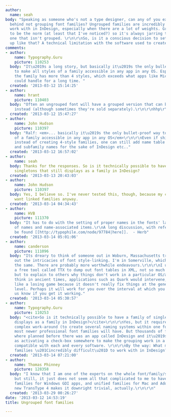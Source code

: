 ```yaml
---
author:
  name: seah
body: "Speaking as someone who's not a type designer, can any of you explain the rationale
  behind not grouping font families? Ungrouped families are incredibly difficult to
  work with in InDesign, especially when there are a lot of weights. Grouping seems
  to be the norm (at least that I've noticed?) so it's always jarring to come across
  one that isn't grouped. \r\n\r\nSo, is it a conscious decision to set the files
  up like that? A technical limitation with the software used to create the font? "
comments:
- author:
    name: Typography.Guru
    picture: 110253
  body: "It\u2019s a long story, but basically it\u2019s the only bullet-proof way
    to make all styles of a family accessible in any app in any OS. Especially when
    the family has more than 4 styles, which exceeds what apps like Microsoft Word
    could handle for a long time. "
  created: '2013-03-12 15:14:25'
- author:
    name: hrant
    picture: 110403
  body: "Often an ungrouped font will have a grouped version that can be used in InDesign
    instead (although sometimes they're sold separately).\r\n\r\nhhp\r\n"
  created: '2013-03-12 15:47:27'
- author:
    name: John Hudson
    picture: 110397
  body: "Ralf: <em>... basically it\u2019s the only bullet-proof way to make all styles
    of a family accessible in any app in any OS</em>\r\n\r\nEven if shipping singletons
    instead of creating 4-style families, one can still add name table preferred family
    and subfamily names for the sake of InDesign etc.."
  created: '2013-03-12 16:57:02'
- author:
    name: seah
  body: Thanks for the responses. So is it technically possible to have a family of
    singletons that still displays as a family in InDesign?
  created: '2013-03-13 20:43:03'
- author:
    name: John Hudson
    picture: 110397
  body: Yes, I believe so. I've never tested this, though, because my customers all
    want linked families anyway.
  created: '2013-03-14 04:34:43'
- author:
    name: HVB
    picture: 111370
  body: "It has to do with the setting of proper names in the fonts' large number
    of names and name-associated items.\r\nA long discussion, with references, can
    be found [[http://typophile.com/node/97784|here]].  - Herb"
  created: '2013-03-14 05:01:06'
- author:
    name: canderson
    picture: 111096
  body: "Its dreary to think of someone out in Woburn, Massachusetts trying to sort
    out the intricacies of font style-linking. I'm in Somerville, which is basically
    the same. There are probably more worthwhile endeavours.\r\n\r\nI used to use
    a free tool called TTX to dump out font tables in XML, not so much to solve problems,
    but to explain to others why things don't work in a particular OS/application.\r\n\r\nI
    think in ancient times, applications such as Quark would intervene, but it seems
    like a losing game because it doesn't really fix things at the generalized font
    level. Perhaps it will work for you over the interval at which you care.\r\n\r\nLet
    us know if you get it working."
  created: '2013-03-14 05:30:57'
- author:
    name: Typography.Guru
    picture: 110253
  body: "<cite>So is it technically possible to have a family of singletons that still
    displays as a family in InDesign?</cite>\r\n\r\nYes, but it requires a rather
    complex work-around (to create several naming systems within one font), which
    most newer professional font families will have. But thousands of font families
    where planned before there was an app called InDesign and it\u2019s not as simple
    as activating a check-box somewhere to make the grouping work in a way that is
    compatible with each and every software. \r\n\r\nBy the way: What makes ungrouped
    families \u201Cincredibly difficult\u201D to work with in InDesign?"
  created: '2013-03-14 07:21:00'
- author:
    name: Thomas Phinney
    picture: 128358
  body: "I know that I am one of the experts on the whole font/family/style thing,
    but still, it just does not seem all that complicated to me to have four-member
    families for Windows GDI apps, and unified families for Mac and Adobe.\r\n\r\nThe
    new TransType 4 makes it downright trivial, actually.\r\n\r\n"
  created: '2013-03-29 00:26:27'
date: '2013-03-12 14:53:19'
title: Ungrouped font families

---
```

